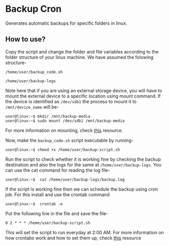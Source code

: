 # Backup Cron
Generates automatic backups for specific folders in linux.

## How to use?
Copy the script and change the folder and file variables according to the folder structure of your linux machine. We have assumed the folowing structure-

`/home/user/backup_code.sh`

`/home/user/backup-logs`

Note here that if you are using an external storage device, you will have to mount the external device to a specific location using mount command. If the device is identified as `/dev/sdb1` the process to mount it to `/mnt/device_name` will be-

```console
user@linux:~$ mkdir /mnt/backup-media
user@linux:~$ sudo mount /dev/sdb1 /mnt/backup-media
```
For more information on mounting, check [this](https://www.fosslinux.com/104962/how-to-mount-and-manage-external-storage-devices-on-ubuntu.htm) resource.

Now, make the `backup_code.sh` script executable by running-

```console
user@linux:~$ chmod +x /home/user/backup-script.sh
````

Run the script to check whether it  is working fine by checking the backup destination and also the logs for the same at `/home/user/backup-logs`. You can use the cat command for reading the log file-

```console
user@linux:~$  cat /home/user/backup-logs/backup.log
```

If the script is working fine then we can schedule the backup using cron job. For this install and use the crontab command

```console
user@linux:~$  crontab -e
```

Put the following line in the file and save the file-

`0 2 * * * /home/user/backup-script.sh`

This will set the script to run everyday at 2:00 AM.
For more information on how crontabs work and how to set them up, check [this](https://www.uptimia.com/questions/how-to-install-crontab-in-ubuntu) resource

